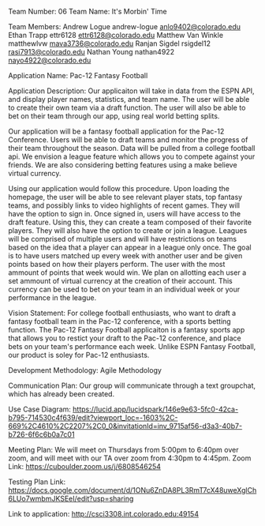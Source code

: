 Team Number: 06
Team Name: It's Morbin' Time

Team Members:
Andrew Logue		andrew-logue	anlo9402@colorado.edu
Ethan Trapp			ettr6128		ettr6128@colorado.edu
Matthew Van Winkle	matthewlvw		mava3736@colorado.edu
Ranjan Sigdel		rsigdel12		rasi7913@colorado.edu
Nathan Young		nathan4922		nayo4922@colorado.edu


Application Name: Pac-12 Fantasy Football

Application Description: Our applicaiton will take in data from the ESPN API, and display player names, statistics, and team name. The user will be able to create their own team via a draft function. The user will also be able to bet on their team through our app, using real world betting splits.

Our application will be a fantasy football application for the Pac-12 Conference. Users will be able to draft teams and monitor the progress of their team throughout the season. Data will be pulled from a college football api. We envision a league feature which allows you to compete against your friends. We are also considering betting features using a make believe virtual currency. 

Using our application would follow this procedure. Upon loading the homepage, the user will be able to see relevant player stats, top fantasy teams, and possibly links to video highlights of recent games. They will have the option to sign in. Once signed in, users will have access to the draft feature. Using this, they can create a team composed of their favorite players. They will also have the option to create or join a league. Leagues will be comprised of multiple users and will have restrictions on teams based on the idea that a player can appear in a league only once. The goal is to have users matched up every week with another user and be given points based on how their players perform. The user with the most ammount of points that week would win. We plan on allotting each user a set ammount of virtual currency at the creation of their account. This currency can be used to bet on your team in an individual week or your performance in the league.  

Vision Statement: For college football enthusiasts, who want to draft a fantasy football team in the Pac-12 conference, with a sports betting function. The Pac-12 Fantasy Football applicaiton is a fantasy sports app that allows you to restict your draft to the Pac-12 conference, and place bets on your team's performance each week. Unlike ESPN Fantasy Football, our product is soley for Pac-12 enthusiasts. 

Development Methodology: Agile Methodology

Communication Plan: Our group will communicate through a text groupchat, which has already been created.

Use Case Diagram: https://lucid.app/lucidspark/146e9e63-5fc0-42ca-b795-714530c4f639/edit?viewport_loc=-1603%2C-669%2C4610%2C2207%2C0_0&invitationId=inv_9715af56-d3a3-40b7-b726-6f6c6b0a7c01

Meeting Plan: We will meet on Thursdays from 5:00pm to 6:40pm over zoom, and will meet with our TA over zoom from 4:30pm to 4:45pm.
Zoom Link: https://cuboulder.zoom.us/j/6808546254

Testing Plan Link: https://docs.google.com/document/d/1ONu6ZnDA8PL3RmT7cX48uweXglCh6LUo7wmbmJKSEeI/edit?usp=sharing

Link to application: http://csci3308.int.colorado.edu:49154
